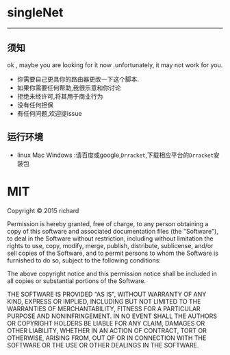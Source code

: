 # singleNet
----
## 须知
ok , maybe you are looking for it now .unfortunately, it may not work for you.
- 你需要自己更具你的路由器更改一下这个脚本.
- 如果你需要任何帮助,我很乐意和你讨论
- 拒绝未经许可,将其用于商业行为
- 没有任何担保
- 有任何问题,欢迎提issue

## 运行环境

- linux Mac Windows :请百度或google,`Drracket`,下载相应平台的`Drracket`安装包

# MIT
Copyright © 2015 richard

Permission is hereby granted, free of charge, to any person obtaining
a copy of this software and associated documentation files (the "Software"),
to deal in the Software without restriction, including without limitation
the rights to use, copy, modify, merge, publish, distribute, sublicense,
and/or sell copies of the Software, and to permit persons to whom the
Software is furnished to do so, subject to the following conditions:

The above copyright notice and this permission notice shall be included
in all copies or substantial portions of the Software.

THE SOFTWARE IS PROVIDED "AS IS", WITHOUT WARRANTY OF ANY KIND,
EXPRESS OR IMPLIED, INCLUDING BUT NOT LIMITED TO THE WARRANTIES
OF MERCHANTABILITY, FITNESS FOR A PARTICULAR PURPOSE AND NONINFRINGEMENT.
IN NO EVENT SHALL THE AUTHORS OR COPYRIGHT HOLDERS BE LIABLE FOR ANY CLAIM,
DAMAGES OR OTHER LIABILITY, WHETHER IN AN ACTION OF CONTRACT,
TORT OR OTHERWISE, ARISING FROM, OUT OF OR IN CONNECTION WITH THE SOFTWARE
OR THE USE OR OTHER DEALINGS IN THE SOFTWARE.




